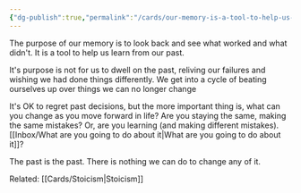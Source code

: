 ```yaml
---
{"dg-publish":true,"permalink":"/cards/our-memory-is-a-tool-to-help-us-grow/"}
---
```


The purpose of our memory is to look back and see what worked and what didn't. It is a tool to help us learn from our past.

It's purpose is not for us to dwell on the past, reliving our failures and wishing we had done things differently. We get into a cycle of beating ourselves up over things we can no longer change

It's OK to regret past decisions, but the more important thing is, what can you change as you move forward in life? Are you staying the same, making the same mistakes? Or, are you learning (and making different mistakes). [[Inbox/What are you going to do about it\|What are you going to do about it]]?

The past is the past. There is nothing we can do to change any of it.


Related: [[Cards/Stoicism\|Stoicism]]